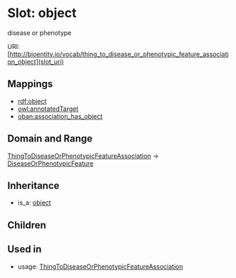 # Slot: object


disease or phenotype

URI: [http://bioentity.io/vocab/thing_to_disease_or_phenotypic_feature_association_object](slot_uri)
## Mappings

 * [rdf:object](http://purl.obolibrary.org/obo/rdf_object)
 * [owl:annotatedTarget](http://purl.obolibrary.org/obo/owl_annotatedTarget)
 * [oban:association_has_object](http://purl.obolibrary.org/obo/oban_association_has_object)
## Domain and Range

[ThingToDiseaseOrPhenotypicFeatureAssociation](ThingToDiseaseOrPhenotypicFeatureAssociation.md) -> [DiseaseOrPhenotypicFeature](DiseaseOrPhenotypicFeature.md)
## Inheritance

 *  is_a: [object](object.md)
## Children

## Used in

 *  usage: [ThingToDiseaseOrPhenotypicFeatureAssociation](ThingToDiseaseOrPhenotypicFeatureAssociation.md)
